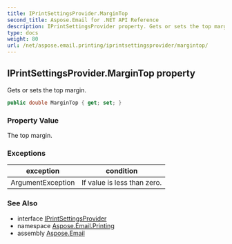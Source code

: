 ```yaml
---
title: IPrintSettingsProvider.MarginTop
second_title: Aspose.Email for .NET API Reference
description: IPrintSettingsProvider property. Gets or sets the top margin
type: docs
weight: 80
url: /net/aspose.email.printing/iprintsettingsprovider/margintop/
---
```

## IPrintSettingsProvider.MarginTop property

Gets or sets the top margin.

```csharp
public double MarginTop { get; set; }
```

### Property Value

The top margin.

### Exceptions

| exception | condition |
| --- | --- |
| ArgumentException | If value is less than zero. |

### See Also

* interface [IPrintSettingsProvider](../)
* namespace [Aspose.Email.Printing](../../iprintsettingsprovider/)
* assembly [Aspose.Email](../../../)


